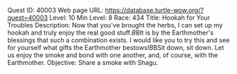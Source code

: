 Quest ID: 40003
Web page URL: https://database.turtle-wow.org/?quest=40003
Level: 10
Min Level: 8
Race: 434
Title: Hookah for Your Troubles
Description: Now that you've brought the herbs, I can set up my hookah and truly enjoy the real good stuff.$B$BIt is by the Earthmother's blessings that such a combination exists. I would like you to try this and see for yourself what gifts the Earthmother bestows!$B$BSit down, sit down. Let us enjoy the smoke and bond with one another, and, of course, with the Earthmother.
Objective: Share a smoke with Shagu.
